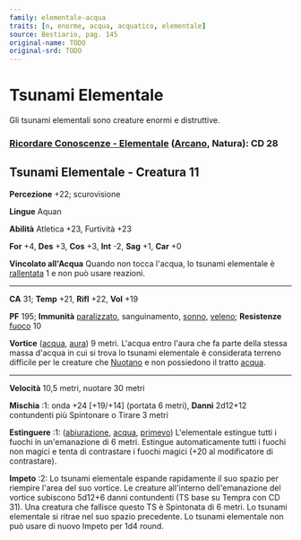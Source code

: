 ```yaml
---
family: elementale-acqua
traits: [n, enorme, acqua, acquatico, elementale]
source: Bestiario, pag. 145
original-name: TODO
original-srd: TODO
---
```


# Tsunami Elementale

Gli tsunami elementali sono creature enormi e distruttive.

### [Ricordare Conoscenze - Elementale](/azioni/ricordare-conoscenze) ([Arcano](/tratti/arcano), Natura): CD 28

## Tsunami Elementale - Creatura 11

**Percezione** +22; scurovisione

**Lingue** Aquan

**Abilità** Atletica +23, Furtività +23

**For** +4, **Des** +3, **Cos** +3, **Int** -2, **Sag** +1, **Car** +0

**Vincolato all'Acqua** Quando non tocca l'acqua, lo tsunami elementale è
[rallentata](/condizioni/rallentato) 1 e non può usare reazioni.

---

**CA** 31; **Temp** +21, **Rifl** +22, **Vol** +19

**PF** 195; **Immunità** [paralizzato](/condizioni/paralizzato), sanguinamento,
[sonno](/tratti/sonno), [veleno](/tratti/veleno); **Resistenze**
[fuoco](/tratti/fuoco) 10

**Vortice** ([acqua](/tratti/acqua), [aura](/tratti/aura)) 9 metri. L'acqua
entro l'aura che fa parte della stessa massa d'acqua in cui si trova lo tsunami
elementale è considerata terreno difficile per le creature che
[Nuotano](/azioni/nuotare) e non possiedono il tratto [acqua](/tratti/acqua).

---

**Velocità** 10,5 metri, nuotare 30 metri

**Mischia** :1: onda +24 \[+19/+14] (portata 6 metri), **Danni** 2d12+12
contundenti più Spintonare o Tirare 3 metri

**Estinguere** :1: ([abiurazione](/tratti/abiurazione), [acqua](/tratti/acqua),
[primevo](/tratti/primevo)) L'elementale estingue tutti i fuochi in
un'emanazione di 6 metri. Estingue automaticamente tutti i fuochi non magici e
tenta di contrastare i fuochi magici (+20 al modificatore di contrastare).

**Impeto** :2: Lo tsunami elementale espande rapidamente il suo spazio per
riempire l'area del suo vortice. Le creature all'interno dell'emanazione del
vortice subiscono 5d12+6 danni contundenti (TS base su Tempra con CD 31). Una
creatura che fallisce questo TS è Spintonata di 6 metri. Lo tsunami elementale
si ritrae nel suo spazio precedente. Lo tsunami elementale non può usare di
nuovo Impeto per 1d4 round.

